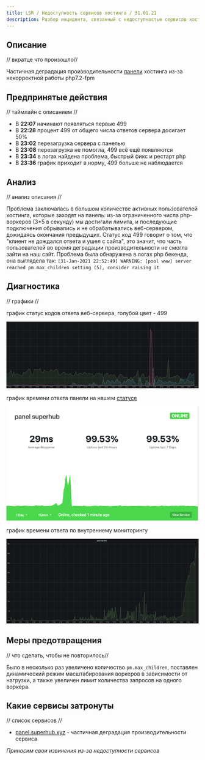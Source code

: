 ```yaml
---
title: LSR / Недоступность сервисов хостинга / 31.01.21
description: Разбор инцидента, связанный с недоступностью сервисов хостинга 31.01.21.
---
```


## Описание

// вкратце что произошло//

Частичная деградация производительности [панели](https://panel.superhub.xyz) хостинга из-за некорректной работы php7.2-fpm

## Предпринятые действия

// таймлайн с описанием //

- В **22:07** начинают появляться первые 499
- В **22:28** процент 499 от общего числа ответов сервера досигает 50%
- В **23:02** перезагрузка сервера с панелью
- В **23:08** перезагрузка не помогла, 499 всё ещё появляются
- В **23:34** в логах найдена проблема, быстрый фикс и рестарт php 
- В **23:36** график приходит в норму, 499 больше не наблюдается

## Анализ
// анализ описания //

Проблема заключалась в большом количестве активных пользователей хостинга, которые заходят на панель: из-за ограниченного числа php-воркеров (3*5 в секунду) мы достигали лимита, и последующие подключения обрывались и не обрабатывались веб-сервером, дожидаясь окончания предыдущих. Статус код 499  говорит о том, что "клиент не дождался ответа и ушел с сайта", это значит, что часть пользователей во время деградации производительности не смогла зайти на наш сайт. Проблема была обнаружена в логах php бекенда, она выглядела так: `[31-Jan-2021 22:52:49] WARNING: [pool www] server reached pm.max_children setting (5), consider raising it`

## Диагностика
// графики //

график статус кодов ответа веб-сервера, голубой цвет - 499

![](/images/lsr/31-01-21/answer-codes.png)

график времени ответа панели на нашем [статусе](https://status.hosting.superhub.xyz)

![](/images/lsr/31-01-21/status-ping.png)

график времени ответа по внутреннему мониторингу

![](/images/lsr/31-01-21/our-status-ping.png)

## Меры предотвращения
// что сделать, чтобы не повторилось// 

Было в несколько раз увеличено количество `pm.max_children`, поставлен динамический режим масштабирования воркеров в зависимости от нагрузки, а также увеличен лимит количества запросов на одного воркера. 

## Какие сервисы затронуты
// список сервисов //

- [panel.superhub.xyz](https://panel.superhub.xyz) - частичная деградация производительности сервиса

*Приносим свои извинения из-за недоступности сервисов*
